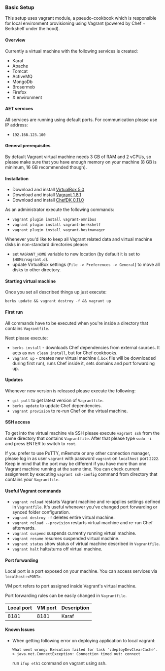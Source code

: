 ### Basic Setup

This setup uses vagrant module, a pseudo-cookbook which is responsible for local environment provisioning using Vagrant (powered by Chef + Berkshelf under the hood).

#### Overview

Currently a virtual machine with the following services is created:

* Karaf
* Apache
* Tomcat
* ActiveMQ
* MongoDb
* Brosermob
* Firefox
* X environment

#### AET services

All services are running using default ports. For communication please use IP address:

* `192.168.123.100`

#### General prerequisites

By default Vagrant virtual machine needs 3 GB of RAM and 2 vCPUs, so please make sure that you have enough memory on your machine (8 GB is minimum, 16 GB recommended though).

#### Installation

* Download and install
  [VirtualBox 5.0](https://www.virtualbox.org/wiki/Downloads)
* Download and install
  [Vagrant 1.8.1](https://www.vagrantup.com/downloads.html)
* Download and install [ChefDK 0.11.0](https://downloads.chef.io/chef-dk/)

As an administrator execute the following commands:

* `vagrant plugin install vagrant-omnibus`
* `vagrant plugin install vagrant-berkshelf`
* `vagrant plugin install vagrant-hostmanager`

Whenever you'd like to keep all Vagrant related data and virtual machine disks in non-standard directories please:

* set `VAGRANT_HOME` variable to new location (by default it is set to `$HOME/vagrant.d`).
* update VirtualBox settings (`File -> Preferences -> General`) to move all disks to other directory.

#### Starting virtual machine

Once you set all described things up just execute:

```
berks update && vagrant destroy -f && vagrant up
```

#### First run

All commands have to be executed when you're inside a directory that contains `Vagrantfile`.

Next please execute:

* `berks install` - downloads Chef dependencies from external sources. It acts as `mvn clean install`, but for Chef cookbooks.
* `vagrant up` - creates new virtual machine (`.box` file will be downloaded during first run), runs Chef inside it, sets domains and port forwarding up.

#### Updates

Whenever new version is released please execute the following:

* `git pull` to get latest version of `Vagrantfile`.
* `berks update` to update Chef dependencies.
* `vagrant provision` to re-run Chef on the virtual machine.

#### SSH access

To get into the virtual machine via SSH please execute `vagrant ssh` from the same directory that contains `Vagrantfile`. After that please type `sudo -i` and press ENTER to switch to `root`.

If you prefer to use PuTTY, mRemote or any other connection manager, please log in as user `vagrant` with password `vagrant` on `localhost` port `2222`. Keep in mind that the port may be different if you have more than one Vagrant machine running at the same time. You can check current assignment by executing `vagrant ssh-config` command from directory that contains your `Vagrantfile`.

#### Useful Vagrant commands

* `vagrant reload` restarts Vagrant machine and re-applies settings defined in
  `Vagrantfile`. It's useful whenever you've changed port forwarding or synced
  folder configuration.
* `vagrant destroy -f` deletes entire virtual machine.
* `vagrant reload --provision` restarts virtual machine and re-run Chef
  afterwards.
* `vagrant suspend` suspends currently running virtual machine.
* `vagrant resume` resumes suspended virtual machine.
* `vagrant status` show status of virtual machine described in `Vagrantfile`.
* `vagrant halt` halts/turns off virtual machine.

#### Port forwarding

Local port is a port exposed on your machine. You can access services via `localhost:<PORT>`.

VM port refers to port assigned inside Vagrant's virtual machine.

Port forwarding rules can be easily changed in `Vagrantfile`.

| Local port | VM port | Description |
| ---------- | ------- | ----------- |
| 8181       | 8181    | Karaf       |


#### Known Issues

* When getting following error on deploying application to local vagrant:
    ```
    What went wrong: Execution failed for task ':deployDevClearCache'. > java.net.ConnectException: Connection timed out: connect
    ```
    run `ifup eth1` command on vagrant using ssh.

